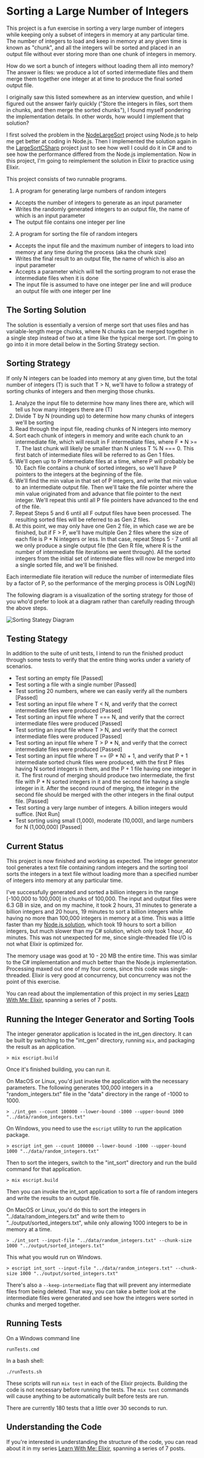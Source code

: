 # Sorting a Large Number of Integers

This project is a fun exercise in sorting a very large number of integers while keeping only a subset of integers in memory at any particular time. The number of integers to load and keep in memory at any given time is known as "chunk", and all the integers will be sorted and placed in an output file without ever storing more than one chunk of integers in memory.

How do we sort a bunch of integers without loading them all into memory? The answer is files: we produce a lot of sorted intermediate files and them merge them together one integer at at time to produce the final sorted output file.

I originally saw this listed somewhere as an interview question, and while I figured out the answer fairly quickly ("Store the integers in files, sort them in chunks, and then merge the sorted chunks"), I found myself pondering the implementation details. In other words, how would I implement that solution?

I first solved the problem in the [NodeLargeSort](https://github.com/Maultasche/NodeLargeSort) project using Node.js to help me get better at coding in Node.js. Then I implemented the solution again in the [LargeSortCSharp](https://github.com/Maultasche/LargeSortCSharp) project just to see how well I could do it in C# and to see how the performance differed from the Node.js implementation. Now in this project, I'm going to reimplement the solution in Elixir to practice using Elixir.

This project consists of two runnable programs.

1. A program for generating large numbers of random integers
  - Accepts the number of integers to generate as an input parameter
  - Writes the randomly generated integers to an output file, the name of which is an input parameter
  - The output file contains one integer per line
2. A program for sorting the file of random integers
  - Accepts the input file and the maximum number of integers to load into memory at any time during the process (aka the chunk size)
  - Writes the final result to an output file, the name of which is also an input parameter
  - Accepts a parameter which will tell the sorting program to not erase the intermediate files when it is done
  - The input file is assumed to have one integer per line and will produce an output file with one integer per line
  
## The Sorting Solution

The solution is essentially a version of merge sort that uses files and has variable-length merge chunks, where N chunks can be 
merged together in a single step instead of two at a time like the typical merge sort. I'm going to go into it in more detail below in the Sorting Strategy section.

## Sorting Strategy

If only N integers can be loaded into memory at any given time, but the total number of integers (T) is such that T > N, we'll have to follow a strategy of sorting chunks of integers and then merging those chunks.

1. Analyze the input file to determine how many lines there are, which will tell us how many integers there are (T)
2. Divide T by N (rounding up) to determine how many chunks of integers we'll be sorting
3. Read through the input file, reading chunks of N integers into memory
4. Sort each chunk of integers in memory and write each chunk to an intermediate file, which will result in F intermediate files, where F * N >= T. The last chunk will likely be smaller than N unless T % N === 0. This first batch of intermediate files will be referred to as Gen 1 files.
5. We'll open up to P intermediate files at a time, where P will probably be 10. Each file contains a chunk of sorted integers, so we'll have P pointers to the integers at the beginning of the file.
6. We'll find the min value in that set of P integers, and write that min value to an intermediate output file. Then we'll take the file pointer where the min value originated from and advance that file pointer to the next integer. We'll repeat this until all P file pointers have advanced to the end of the file.
7. Repeat Steps 5 and 6 until all F output files have been processed. The resulting sorted files will be referred to as Gen 2 files. 
8. At this point, we may only have one Gen 2 file, in which case we are be finished, but if F > P, we'll have multiple Gen 2 files where the size of each file is P * N integers or less. In that case, repeat Steps 5 - 7 until all we only produce a single output file (the Gen R file, where R is the number of intermediate file iterations we went through). All the sorted integers from the initial set of intermediate files will now be merged into a single sorted file, and we'll be finished.

Each intermediate file iteration will reduce the number of intermediate files by a factor of P, so the performance of the merging process is O(N Log(N))

The following diagram is a visualization of the sorting strategy for those of you who'd prefer to look at a diagram rather than carefully reading through the above steps.

![Sorting Stategy Diagram](doc/IntegerSortingProcess.png)

## Testing Stategy

In addition to the suite of unit tests, I intend to run the finished product through some tests to verify that the entire thing works under a variety of scenarios.

- Test sorting an empty file [Passed]
- Test sorting a file with a single number [Passed]
- Test sorting 20 numbers, where we can easily verify all the numbers [Passed]
- Test sorting an input file where T < N, and verify that the correct intermediate files were produced [Passed]
- Test sorting an input file where T === N, and verify that the correct intermediate files were produced [Passed]
- Test sorting an input file where T > N, and verify that the correct intermediate files were produced [Passed]
- Test sorting an input file where T > P * N, and verify that the correct intermediate files were produced [Passed]
- Test sorting an input file where T == (P * N) + 1, and verify that P + 1 intermediate sorted chunk files were produced, with the first P files having N sorted integers in them, and the P + 1 file having one integer in it. The first round of merging should produce two intermediate, the first file with P * N sorted integers in it and the second file having a single integer in it. After the second round of merging, the integer in the second file should be merged with the other integers in the final output file. [Passed]
- Test sorting a very large number of integers. A billion integers would suffice. [Not Run]
- Test sorting using small (1,000), moderate (10,000), and large numbers for N (1,000,000) [Passed]

## Current Status

This project is now finished and working as expected. The integer generator tool generates a text file containing random integers and the sorting tool sorts the integers in a text file without loading more than a specified number of integers into memory at any particular time.

I've successfully generated and sorted a billion integers in the range [-100,000 to 100,000] in chunks of 100,000. The input and output files were 6.3 GB in size, and on my machine, it took 2 hours, 31 minutes to generate a billion integers and 20 hours, 19 minutes to sort a billion integers while having no more than 100,000 integers in memory at a time. This was a little faster than my [Node.js solution](https://github.com/Maultasche/NodeLargeSort), which took 19 hours to sort a billion integers, but much slower than my C# solution, which only took 1 hour, 40 minutes. This was not unexpected for me, since single-threaded file I/O is not what Elixir is optimized for.

The memory usage was good at 10 - 20 MB the entire time. This was similar to the C# implementation and much better than the Node.js implementation. Processing maxed out one of my four cores, since this code was single-threaded. Elixir is very good at concurrency, but concurrency was not the point of this exercise.

You can read about the implementation of this project in my series [Learn With Me: Elixir](https://inquisitivedeveloper.com/lwm-elixir-76/), spanning a series of 7 posts.

## Running the Integer Generator and Sorting Tools

The integer generator application is located in the int_gen directory. It can be built by switching to the "int_gen" directory, running `mix`, and packaging the result as an application.

```text
> mix escript.build
```

Once it's finished building, you can run it. 

On MacOS or Linux, you'd just invoke the application with the necessary parameters. The following generates 100,000 integers in a "random_integers.txt" file in the "data" directory in the range of -1000 to 1000.

```text
> ./int_gen --count 100000 --lower-bound -1000 --upper-bound 1000 "../data/random_integers.txt"
```

On Windows, you need to use the `escript` utility to run the application package.

```text
> escript int_gen --count 100000 --lower-bound -1000 --upper-bound 1000 "../data/random_integers.txt"
```

Then to sort the integers, switch to the "int_sort" directory and run the build command for that application.

```text
> mix escript.build
```

Then you can invoke the int_sort application to sort a file of random integers and write the results to an output file.

On MacOS or Linux, you'd do this to sort the integers in "../data/random_integers.txt" and write them to "../output/sorted_integers.txt", while only allowing 1000 integers to be in memory at a time.
 
```text
> ./int_sort --input-file "../data/random_integers.txt" --chunk-size 1000 "../output/sorted_integers.txt"
```

This what you would run on Windows.

```text
> escript int_sort --input-file "../data/random_integers.txt" --chunk-size 1000 "../output/sorted_integers.txt"
```

There's also a `--keep-intermediate` flag that will prevent any intermediate files from being deleted. That way, you can take a better look at the intermediate files were generated and see how the integers were sorted in chunks and merged together.

## Running Tests

On a Windows command line
```
runTests.cmd
```

In a bash shell:
```
./runTests.sh
```

These scripts will run `mix test` in each of the Elixir projects. Building the code is not necessary before running the tests. The `mix test` commands will cause anything to be automatically built before tests are run.

There are currently 180 tests that a little over 30 seconds to run.

## Understanding the Code

If you're interested in understanding the structure of the code, you can read about it in my series [Learn With Me: Elixir](https://inquisitivedeveloper.com/lwm-elixir-76/), spanning a series of 7 posts.

